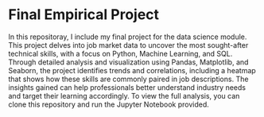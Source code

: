 # Final Empirical Project
In this repositoray, I include my final project for the data science module. 
This project delves into job market data to uncover the most sought-after technical skills, with a focus on Python, Machine Learning, and SQL. 
Through detailed analysis and visualization using Pandas, Matplotlib, and Seaborn, the project identifies trends and correlations, including a heatmap that shows how these skills are commonly paired in job descriptions. 
The insights gained can help professionals better understand industry needs and target their learning accordingly. 
To view the full analysis, you can clone this repository and run the Jupyter Notebook provided.

